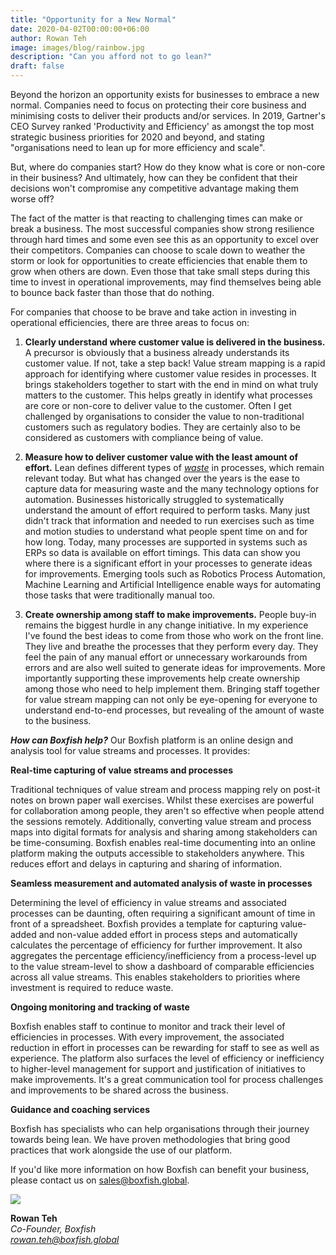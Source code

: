 ```yaml
---
title: "Opportunity for a New Normal"
date: 2020-04-02T00:00:00+06:00
author: Rowan Teh
image: images/blog/rainbow.jpg
description: "Can you afford not to go lean?"
draft: false
---
```


Beyond the horizon an opportunity exists for businesses to embrace a new normal. Companies need to focus on protecting their core business and minimising costs to deliver their products and/or services. In 2019, Gartner's CEO Survey ranked 'Productivity and Efficiency' as amongst the top most strategic business priorities for 2020 and beyond, and stating "organisations need to lean up for more efficiency and scale".

But, where do companies start? How do they know what is core or non-core in their business? And ultimately, how can they be confident that their decisions won't compromise any competitive advantage making them worse off?

The fact of the matter is that reacting to challenging times can make or break a business. The most successful companies show strong resilience through hard times and some even see this as an opportunity to excel over their competitors. Companies can choose to scale down to weather the storm or look for opportunities to create efficiencies that enable them to grow when others are down. Even those that take small steps during this time to invest in operational improvements, may find themselves being able to bounce back faster than those that do nothing.

For companies that choose to be brave and take action in investing in operational efficiencies, there are three areas to focus on: 

1. **Clearly understand where customer value is delivered in the business.** A precursor is obviously that a business already understands its customer value. If not, take a step back! Value stream mapping is a rapid approach for identifying where customer value resides in processes. It brings stakeholders together to start with the end in mind on what truly matters to the customer. This helps greatly in identify what processes are core or non-core to deliver value to the customer. Often I get challenged by organisations to consider the value to non-traditional customers such as regulatory bodies. They are certainly also to be considered as customers with compliance being of value.

2. **Measure how to deliver customer value with the least amount of effort.** Lean defines different types of *[waste](https://en.wikipedia.org/wiki/Lean_Six_Sigma#Waste)* in processes, which remain relevant today. But what has changed over the years is the ease to capture data for measuring waste and the many technology options for automation. Businesses historically struggled to systematically understand the amount of effort required to perform tasks. Many just didn't track that information and needed to run exercises such as time and motion studies to understand what people spent time on and for how long. Today, many processes are supported in systems such as ERPs so data is available on effort timings. This data can show you where there is a significant effort in your processes to generate ideas for improvements. Emerging tools such as Robotics Process Automation, Machine Learning and Artificial Intelligence enable ways for automating those tasks that were traditionally manual too.

3. **Create ownership among staff to make improvements.**  People buy-in remains the biggest hurdle in any change initiative. In my experience I've found the best ideas to come from those who work on the front line. They live and breathe the processes that they perform every day. They feel the pain of any manual effort or unnecessary workarounds from errors and are also well suited to generate ideas for improvements. More importantly supporting these improvements help create ownership among those who need to help implement them. Bringing staff together for value stream mapping can not only be eye-opening for everyone to understand end-to-end processes, but revealing of the amount of waste to the business.  

***How can Boxfish help?*** Our Boxfish platform is an online design and analysis tool for value streams and processes. It provides:

**Real-time capturing of value streams and processes**

Traditional techniques of value stream and process mapping rely on post-it notes on brown paper wall exercises. Whilst these exercises are powerful for collaboration among people, they aren't so effective when people attend the sessions remotely. Additionally, converting value stream and process maps into digital formats for analysis and sharing among stakeholders can be time-consuming. Boxfish enables real-time documenting into an online platform making the outputs accessible to stakeholders anywhere. This reduces effort and delays in capturing and sharing of information. 

**Seamless measurement and automated analysis of waste in processes**

Determining the level of efficiency in value streams and associated processes can be daunting, often requiring a significant amount of time in front of a spreadsheet. 
Boxfish provides a template for capturing value-added and non-value added effort in process steps and automatically calculates the percentage of efficiency for further improvement. It also aggregates the percentage efficiency/inefficiency from a process-level up to the value stream-level to show a dashboard of comparable efficiencies across all value streams. This enables stakeholders to priorities where investment is required to reduce waste.

**Ongoing monitoring and tracking of waste**

Boxfish enables staff to continue to monitor and track their level of efficiencies in processes. With every improvement, the associated reduction in effort in processes can be rewarding for staff to see as well as experience. The platform also surfaces the level of efficiency or inefficiency to higher-level management for support and justification of initiatives to make improvements. It's a great communication tool for process challenges and improvements to be shared across the business.

**Guidance and coaching services**

Boxfish has specialists who can help organisations through their journey towards being lean. We have proven methodologies that bring good practices that work alongside the use of our platform.

If you'd like more information on how Boxfish can benefit your business, please contact us on <sales@boxfish.global>.

![](/images/blog/rowan.png)

**Rowan Teh**\
*Co-Founder, Boxfish*\
*<rowan.teh@boxfish.global>*
